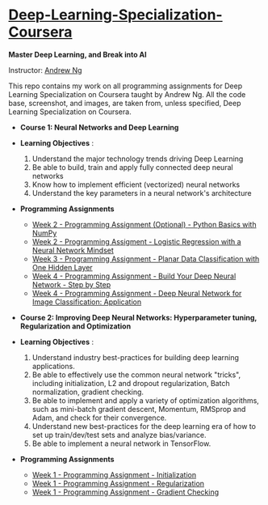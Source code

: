 # [Deep-Learning-Specialization-Coursera](https://www.coursera.org/specializations/deep-learning)

**Master Deep Learning, and Break into AI**

Instructor: [Andrew Ng](http://www.andrewng.org/)

This repo contains my work on all programming assignments for Deep Learning Specialization on Coursera taught by Andrew Ng. All the code base, screenshot, and images, are taken from, unless specified, Deep Learning Specialization on Coursera.

- **Course 1: Neural Networks and Deep Learning**

- **Learning Objectives** :
   1. Understand the major technology trends driving Deep Learning
   2. Be able to build, train and apply fully connected deep neural networks
   3. Know how to implement efficient (vectorized) neural networks 
   4. Understand the key parameters in a neural network's architecture
   
- **Programming Assignments**
   - [Week 2 - Programming Assignment (Optional) - Python Basics with NumPy](https://github.com/bobbyhaliwela/Deep-Learning-Specialization-Coursera/blob/master/Neural%20Networks%20and%20Deep%20Learning/Week%202/Python%2BBasics%2BWith%2BNumpy%2Bv3.ipynb)
   - [Week 2 - Programming Assigment - Logistic Regression with a Neural Network Mindset](https://github.com/bobbyhaliwela/Deep-Learning-Specialization-Coursera/blob/master/Neural%20Networks%20and%20Deep%20Learning/Week%202/Logistic%2BRegression%2Bwith%2Ba%2BNeural%2BNetwork%2Bmindset%2Bv5.ipynb)
   - [Week 3 - Programming Assignment - Planar Data Classification with One Hidden Layer](https://github.com/bobbyhaliwela/Deep-Learning-Specialization-Coursera/blob/master/Neural%20Networks%20and%20Deep%20Learning/Week%203/Planar%2Bdata%2Bclassification%2Bwith%2Bone%2Bhidden%2Blayer%2Bv5.ipynb)
   - [Week 4 - Programming Assignment - Build Your Deep Neural Network - Step by Step](https://github.com/bobbyhaliwela/Deep-Learning-Specialization-Coursera/blob/master/Neural%20Networks%20and%20Deep%20Learning/Week%204/Building%2Byour%2BDeep%2BNeural%2BNetwork%2B-%2BStep%2Bby%2BStep%2Bv8.ipynb)
   - [Week 4 - Programming Assignment - Deep Neural Network for Image Classification: Application](https://github.com/bobbyhaliwela/Deep-Learning-Specialization-Coursera/blob/master/Neural%20Networks%20and%20Deep%20Learning/Week%204/Deep%2BNeural%2BNetwork%2B-%2BApplication%2Bv8.ipynb)

- **Course 2: Improving Deep Neural Networks: Hyperparameter tuning, Regularization and Optimization**

- **Learning Objectives** :
   1. Understand industry best-practices for building deep learning applications.
   2. Be able to effectively use the common neural network "tricks", including initialization, L2 and dropout regularization, Batch normalization, gradient checking.
   3. Be able to implement and apply a variety of optimization algorithms, such as mini-batch gradient descent, Momentum, RMSprop and Adam, and check for their convergence.
   4. Understand new best-practices for the deep learning era of how to set up train/dev/test sets and analyze bias/variance.
   5. Be able to implement a neural network in TensorFlow.
   
- **Programming Assignments**
   - [Week 1 - Programming Assignment - Initialization](https://github.com/bobbyhaliwela/Deep-Learning-Specialization-Coursera/blob/master/Improving%20Deep%20Neural%20Networks:%20Hyperparameter%20tuning%2C%20Regularization%20and%20Optimization/Week%201/Initialization.ipynb)
   - [Week 1 - Programming Assignment - Regularization](https://github.com/bobbyhaliwela/Deep-Learning-Specialization-Coursera/blob/master/Improving%20Deep%20Neural%20Networks:%20Hyperparameter%20tuning%2C%20Regularization%20and%20Optimization/Week%201/Regularization%2B-%2Bv2.ipynb)
   - [Week 1 - Programming Assignment - Gradient Checking](https://github.com/bobbyhaliwela/Deep-Learning-Specialization-Coursera/blob/master/Improving%20Deep%20Neural%20Networks:%20Hyperparameter%20tuning%2C%20Regularization%20and%20Optimization/Week%201/Gradient%2BChecking%2Bv1.ipynb)
